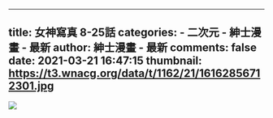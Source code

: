 
---
title: 女神寫真 8-25話
categories: 
    - 二次元
    - 紳士漫畫 - 最新
author: 紳士漫畫 - 最新
comments: false
date: 2021-03-21 16:47:15
thumbnail: https://t3.wnacg.org/data/t/1162/21/16162856712301.jpg
---

<div>   
<img src="https://t3.wnacg.org/data/t/1162/21/16162856712301.jpg" referrerpolicy="no-referrer">  
</div>
            
